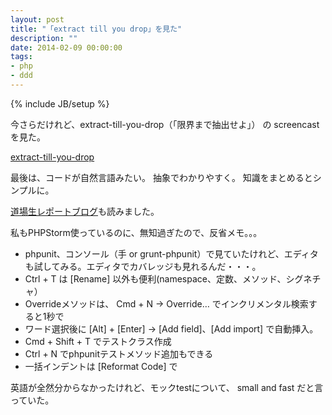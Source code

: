 ```yaml
---
layout: post
title: "「extract till you drop」を見た"
description: ""
date: 2014-02-09 00:00:00
tags:
- php
- ddd
---
```

{% include JB/setup %}

今さらだけれど、extract-till-you-drop（「限界まで抽出せよ」） の screencast を見た。

[extract-till-you-drop](http://verraes.net/2013/09/extract-till-you-drop/)

最後は、コードが自然言語みたい。
抽象でわかりやすく。
知識をまとめるとシンプルに。

[道場生レポートブログ](http://phpmentors.jp/post/63422732564/symfony-meetup-tokyo)も読みました。

私もPHPStorm使っているのに、無知過ぎたので、反省メモ。。。

- phpunit、コンソール（手 or grunt-phpunit）で見ていたけれど、エディタも試してみる。エディタでカバレッジも見れるんだ・・・。
- Ctrl + T は [Rename] 以外も便利(namespace、定数、メソッド、シグネチャ）
- Overrideメソッドは、 Cmd + N -> Override… でインクリメンタル検索すると1秒で
- ワード選択後に [Alt] + [Enter] -> [Add field]、[Add import] で自動挿入。
- Cmd + Shift + T でテストクラス作成
- Ctrl + N でphpunitテストメソッド追加もできる
- 一括インデントは [Reformat Code] で

英語が全然分からなかったけれど、モックtestについて、 small and fast だと言っていた。
